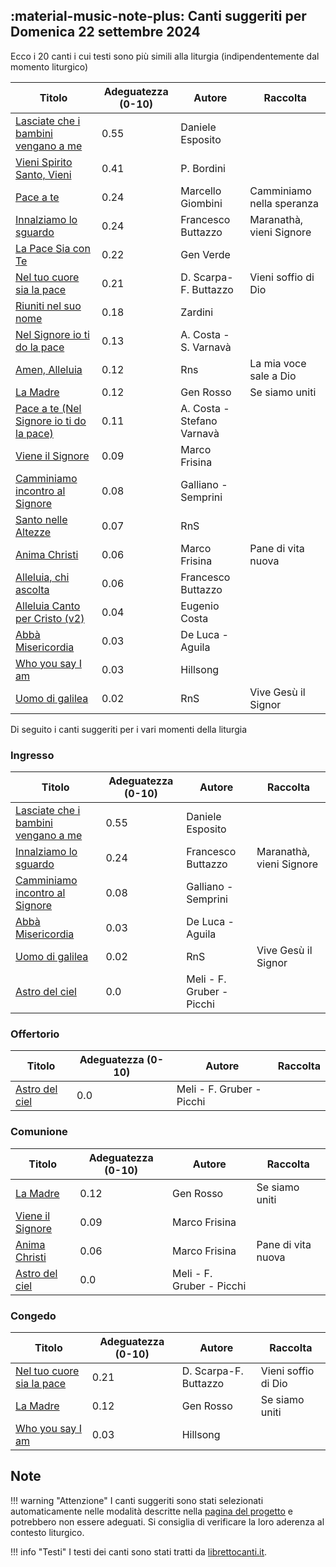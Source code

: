 ## :material-music-note-plus: Canti suggeriti per Domenica 22 settembre 2024

Ecco i 20 canti i cui testi sono più simili alla liturgia (indipendentemente dal momento liturgico)

| Titolo | Adeguatezza (0-10) | Autore | Raccolta |
| --- | --- | --- | --- |
| [Lasciate che i bambini vengano a me](https://www.librettocanti.it/mod_canti_gestione#!canto/vedi/2600) | 0.55 | Daniele Esposito |  |
| [Vieni Spirito Santo, Vieni](https://www.librettocanti.it/mod_canti_gestione#!canto/vedi/1812) | 0.41 | P. Bordini |  |
| [Pace a te](https://www.librettocanti.it/mod_canti_gestione#!canto/vedi/344) | 0.24 | Marcello Giombini | Camminiamo nella speranza |
| [Innalziamo lo sguardo](https://www.librettocanti.it/mod_canti_gestione#!canto/vedi/1725) | 0.24 | Francesco Buttazzo | Maranathà, vieni Signore |
| [La Pace Sia con Te](https://www.librettocanti.it/mod_canti_gestione#!canto/vedi/275) | 0.22 | Gen Verde |  |
| [Nel tuo cuore sia la pace](https://www.librettocanti.it/mod_canti_gestione#!canto/vedi/2336) | 0.21 | D. Scarpa-F. Buttazzo  | Vieni soffio di Dio |
| [Riuniti nel suo nome](https://www.librettocanti.it/mod_canti_gestione#!canto/vedi/2750) | 0.18 | Zardini |  |
| [Nel Signore io ti do la pace](https://www.librettocanti.it/mod_canti_gestione#!canto/vedi/1910) | 0.13 | A. Costa - S. Varnavà |  |
| [Amen, Alleluia](https://www.librettocanti.it/mod_canti_gestione#!canto/vedi/2494) | 0.12 | Rns | La mia voce sale a Dio |
| [La Madre](https://www.librettocanti.it/mod_canti_gestione#!canto/vedi/2674) | 0.12 | Gen Rosso | Se siamo uniti |
| [Pace a te (Nel Signore io ti do la pace)](https://www.librettocanti.it/mod_canti_gestione#!canto/vedi/345) | 0.11 | A. Costa - Stefano Varnavà |  |
| [Viene il Signore](https://www.librettocanti.it/mod_canti_gestione#!canto/vedi/2007) | 0.09 | Marco Frisina |  |
| [Camminiamo incontro al Signore](https://www.librettocanti.it/mod_canti_gestione#!canto/vedi/2009) | 0.08 | Galliano - Semprini |  |
| [Santo nelle Altezze ](https://www.librettocanti.it/mod_canti_gestione#!canto/vedi/2150) | 0.07 | RnS |  |
| [Anima Christi](https://www.librettocanti.it/mod_canti_gestione#!canto/vedi/2083) | 0.06 | Marco Frisina | Pane di vita nuova |
| [Alleluia, chi ascolta](https://www.librettocanti.it/mod_canti_gestione#!canto/vedi/28) | 0.06 | Francesco Buttazzo |  |
| [Alleluia Canto per Cristo (v2)](https://www.librettocanti.it/mod_canti_gestione#!canto/vedi/1671) | 0.04 | Eugenio Costa |  |
| [Abbà Misericordia](https://www.librettocanti.it/mod_canti_gestione#!canto/vedi/1) | 0.03 | De Luca - Aguila |  |
| [Who you say I am](https://www.librettocanti.it/mod_canti_gestione#!canto/vedi/2121) | 0.03 | Hillsong |  |
| [Uomo di galilea](https://www.librettocanti.it/mod_canti_gestione#!canto/vedi/2576) | 0.02 | RnS | Vive Gesù il Signor |

Di seguito i canti suggeriti per i vari momenti della liturgia

### Ingresso

| Titolo | Adeguatezza (0-10) | Autore | Raccolta |
| --- | --- | --- | --- |
| [Lasciate che i bambini vengano a me](https://www.librettocanti.it/mod_canti_gestione#!canto/vedi/2600) | 0.55 | Daniele Esposito |  |
| [Innalziamo lo sguardo](https://www.librettocanti.it/mod_canti_gestione#!canto/vedi/1725) | 0.24 | Francesco Buttazzo | Maranathà, vieni Signore |
| [Camminiamo incontro al Signore](https://www.librettocanti.it/mod_canti_gestione#!canto/vedi/2009) | 0.08 | Galliano - Semprini |  |
| [Abbà Misericordia](https://www.librettocanti.it/mod_canti_gestione#!canto/vedi/1) | 0.03 | De Luca - Aguila |  |
| [Uomo di galilea](https://www.librettocanti.it/mod_canti_gestione#!canto/vedi/2576) | 0.02 | RnS | Vive Gesù il Signor |
| [Astro del ciel](https://www.librettocanti.it/mod_canti_gestione#!canto/vedi/64) | 0.0 | Meli - F. Gruber - Picchi |  |

### Offertorio

| Titolo | Adeguatezza (0-10) | Autore | Raccolta |
| --- | --- | --- | --- |
| [Astro del ciel](https://www.librettocanti.it/mod_canti_gestione#!canto/vedi/64) | 0.0 | Meli - F. Gruber - Picchi |  |

### Comunione

| Titolo | Adeguatezza (0-10) | Autore | Raccolta |
| --- | --- | --- | --- |
| [La Madre](https://www.librettocanti.it/mod_canti_gestione#!canto/vedi/2674) | 0.12 | Gen Rosso | Se siamo uniti |
| [Viene il Signore](https://www.librettocanti.it/mod_canti_gestione#!canto/vedi/2007) | 0.09 | Marco Frisina |  |
| [Anima Christi](https://www.librettocanti.it/mod_canti_gestione#!canto/vedi/2083) | 0.06 | Marco Frisina | Pane di vita nuova |
| [Astro del ciel](https://www.librettocanti.it/mod_canti_gestione#!canto/vedi/64) | 0.0 | Meli - F. Gruber - Picchi |  |

### Congedo

| Titolo | Adeguatezza (0-10) | Autore | Raccolta |
| --- | --- | --- | --- |
| [Nel tuo cuore sia la pace](https://www.librettocanti.it/mod_canti_gestione#!canto/vedi/2336) | 0.21 | D. Scarpa-F. Buttazzo  | Vieni soffio di Dio |
| [La Madre](https://www.librettocanti.it/mod_canti_gestione#!canto/vedi/2674) | 0.12 | Gen Rosso | Se siamo uniti |
| [Who you say I am](https://www.librettocanti.it/mod_canti_gestione#!canto/vedi/2121) | 0.03 | Hillsong |  |

## Note
!!! warning "Attenzione"
    I canti suggeriti sono stati selezionati automaticamente nelle modalità descritte nella [pagina del progetto](https://hildegard.it/progetto/) e potrebbero non essere adeguati. Si consiglia di verificare la loro aderenza al contesto liturgico.

!!! info "Testi"
    I testi dei canti sono stati tratti da [librettocanti.it](https://www.librettocanti.it/).


